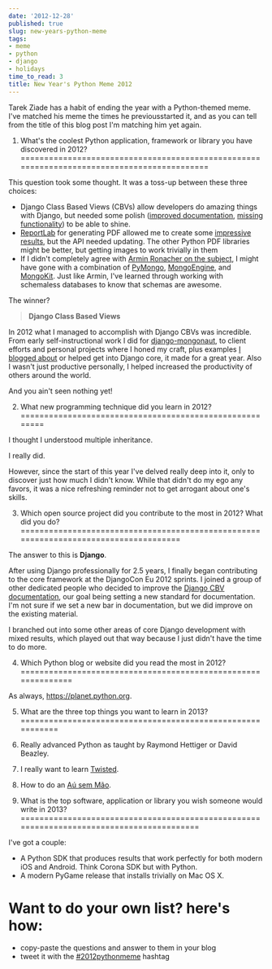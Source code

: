 ```yaml
---
date: '2012-12-28'
published: true
slug: new-years-python-meme
tags:
- meme
- python
- django
- holidays
time_to_read: 3
title: New Year's Python Meme 2012
---
```


Tarek Ziade has a habit of ending the year with a Python-themed meme.
I've matched his meme the times he previousstarted it, and as you can
tell from the title of this blog post I'm matching him yet again.

1. What's the coolest Python application, framework or library you have discovered in 2012?
===========================================================================================

This question took some thought. It was a toss-up between these three
choices:

-   Django Class Based Views (CBVs) allow developers do amazing things
    with Django, but needed some polish ([improved
    documentation](https://docs.djangoproject.com/en/1.5/topics/class-based-views/),
    [missing functionality](https://django-braces.readthedocs.org/)) to
    be able to shine.
-   [ReportLab](https://reportlab.org) for generating PDF allowed me to
    create some [impressive results](https://www.petcheatsheets.com/),
    but the API needed updating. The other Python PDF libraries might be
    better, but getting images to work trivially in them
-   If I didn't completely agree with [Armin Ronacher on the
    subject](https://lucumr.pocoo.org/2012/12/29/sql-is-agile/), I might
    have gone with a combination of
    [PyMongo](https://api.mongodb.org/python/),
    [MongoEngine](https://mongoengine.org/), and
    [MongoKit](https://namlook.github.com/mongokit/). Just like Armin,
    I've learned through working with schemaless databases to know that
    schemas are awesome.

The winner?

> **Django Class Based Views**

In 2012 what I managed to accomplish with Django CBVs was incredible.
From early self-instructional work I did for
[django-mongonaut](https://github.com/pydanny/django-mongonaut/blob/master/mongonaut/views.py),
to client efforts and personal projects where I honed my craft, plus
examples [I blogged
about](/tag/class-based-views.html) or helped get
into Django core, it made for a great year. Also I wasn't just
productive personally, I helped increased the productivity of others
around the world.

And you ain't seen nothing yet!

2. What new programming technique did you learn in 2012?
========================================================

I thought I understood multiple inheritance.

I really did.

However, since the start of this year I've delved really deep into it,
only to discover just how much I didn't know. While that didn't do my
ego any favors, it was a nice refreshing reminder not to get arrogant
about one's skills.

3. Which open source project did you contribute to the most in 2012? What did you do?
=====================================================================================

The answer to this is **Django**.

After using Django professionally for 2.5 years, I finally began
contributing to the core framework at the DjangoCon Eu 2012 sprints. I
joined a group of other dedicated people who decided to improve the
[Django CBV
documentation](https://docs.djangoproject.com/en/1.5/topics/class-based-views/),
our goal being setting a new standard for documentation. I'm not sure
if we set a new bar in documentation, but we did improve on the existing
material.

I branched out into some other areas of core Django development with
mixed results, which played out that way because I just didn't have the
time to do more.

4. Which Python blog or website did you read the most in 2012?
==============================================================

As always, <https://planet.python.org>.

5. What are the three top things you want to learn in 2013?
===========================================================

1.  Really advanced Python as taught by Raymond Hettiger or David
    Beazley.
2.  I really want to learn [Twisted](https://twistedmatrix.com/).
3.  How to do an [Aú sem
    Mão](https://en.wikipedia.org/wiki/A%C3%BA#A.C3.BA).

6. What is the top software, application or library you wish someone would write in 2013?
=========================================================================================

I've got a couple:

-   A Python SDK that produces results that work perfectly for both
    modern iOS and Android. Think Corona SDK but with Python.
-   A modern PyGame release that installs trivially on Mac OS X.

Want to do your own list? here's how:
======================================

-   copy-paste the questions and answer to them in your blog
-   tweet it with the
    [#2012pythonmeme](https://twitter.com/search/realtime?q=%232012pythonmeme&src=typd)
    hashtag
